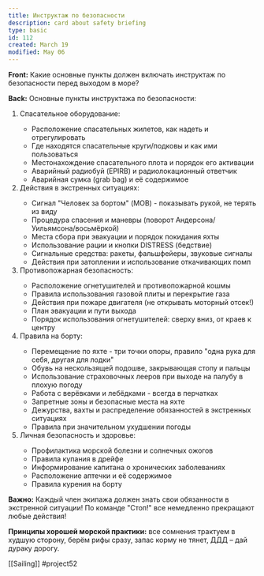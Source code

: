 ```yaml
---
title: Инструктаж по безопасности
description: card about safety briefing
type: basic
id: 112
created: March 19
modified: May 06
---
```

**Front:**
Какие основные пункты должен включать инструктаж по безопасности перед выходом в море?

**Back:**
Основные пункты инструктажа по безопасности:

<ol>
  <li>Спасательное оборудование:</li>
    <ul>
      <li>Расположение спасательных жилетов, как надеть и отрегулировать</li>
      <li>Где находятся спасательные круги/подковы и как ими пользоваться</li>
      <li>Местонахождение спасательного плота и порядок его активации</li>
      <li>Аварийный радиобуй (EPIRB) и радиолокационный ответчик</li>
      <li>Аварийная сумка (grab bag) и её содержимое</li>
    </ul>

  <li>Действия в экстренных ситуациях:</li>
    <ul>
      <li>Сигнал "Человек за бортом" (MOB) - показывать рукой, не терять из виду</li>
      <li>Процедура спасения и маневры (поворот Андерсона/Уильямсона/восьмёркой)</li>
      <li>Места сбора при эвакуации и порядок покидания яхты</li>
      <li>Использование рации и кнопки DISTRESS (бедствие)</li>
      <li>Сигнальные средства: ракеты, фальшфейеры, звуковые сигналы</li>
      <li>Действия при затоплении и использование откачивающих помп</li>
    </ul>

  <li>Противопожарная безопасность:</li>
    <ul>
      <li>Расположение огнетушителей и противопожарной кошмы</li>
      <li>Правила использования газовой плиты и перекрытие газа</li>
      <li>Действия при пожаре двигателя (не открывать моторный отсек!)</li>
      <li>План эвакуации и пути выхода</li>
      <li>Порядок использования огнетушителей: сверху вниз, от краев к центру</li>
    </ul>

  <li>Правила на борту:</li>
    <ul>
      <li>Перемещение по яхте - три точки опоры, правило "одна рука для себя, другая для лодки"</li>
      <li>Обувь на нескользящей подошве, закрывающая стопу и пальцы</li>
      <li>Использование страховочных лееров при выходе на палубу в плохую погоду</li>
      <li>Работа с верёвками и лебёдками - всегда в перчатках</li>
      <li>Запретные зоны и безопасные места на яхте</li>
      <li>Дежурства, вахты и распределение обязанностей в экстренных ситуациях</li>
      <li>Правила при значительном ухудшении погоды</li>
    </ul>
    
  <li>Личная безопасность и здоровье:</li>
    <ul>
      <li>Профилактика морской болезни и солнечных ожогов</li>
      <li>Правила купания в дрейфе</li>
      <li>Информирование капитана о хронических заболеваниях</li>
      <li>Расположение аптечки и её содержимое</li>
      <li>Правила курения на борту</li>
    </ul>
</ol>

<p><strong>Важно:</strong> Каждый член экипажа должен знать свои обязанности в экстренной ситуации! По команде "Стоп!" все немедленно прекращают любые действия!</p>

<p><strong>Принципы хорошей морской практики:</strong> все сомнения трактуем в худшую сторону, берём рифы сразу, запас корму не тянет, ДДД – дай дураку дорогу.</p>
[[Sailing]]
#project52 
